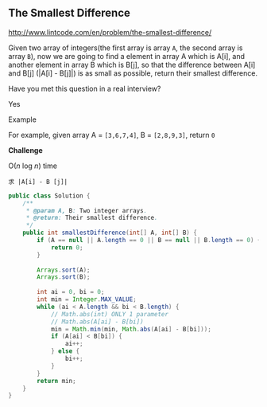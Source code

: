 ## The Smallest Difference

http://www.lintcode.com/en/problem/the-smallest-difference/

Given two array of integers(the first array is array `A`, the second array is array `B`), now we are going to find a element in array A which is A[i], and another element in array B which is B[j], so that the difference between A[i] and B[j] (|A[i] - B[j]|) is as small as possible, return their smallest difference.

Have you met this question in a real interview?

 

Yes

Example

For example, given array A = `[3,6,7,4]`, B = `[2,8,9,3]`, return `0`

**Challenge**

O(*n* log *n*) time



```
求 |A[i] - B [j]|
```

 

```java
public class Solution {
    /**
     * @param A, B: Two integer arrays.
     * @return: Their smallest difference.
     */
    public int smallestDifference(int[] A, int[] B) {
        if (A == null || A.length == 0 || B == null || B.length == 0) {
            return 0;
        }
        
        Arrays.sort(A);
        Arrays.sort(B);
        
        int ai = 0, bi = 0;
        int min = Integer.MAX_VALUE;
        while (ai < A.length && bi < B.length) {
            // Math.abs(int) ONLY 1 parameter
            // Math.abs(A[ai] - B[bi])
            min = Math.min(min, Math.abs(A[ai] - B[bi]));
            if (A[ai] < B[bi]) {
                ai++;
            } else {
                bi++;
            }
        }
        return min;
    }
}
```

